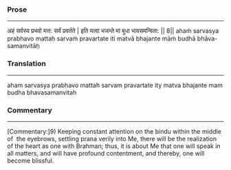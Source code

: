 ### Prose 
 --- 
अहं सर्वस्य प्रभवो मत्त: सर्वं प्रवर्तते |
इति मत्वा भजन्ते मां बुधा भावसमन्विता: || 8||
ahaṁ sarvasya prabhavo mattaḥ sarvaṁ pravartate
iti matvā bhajante māṁ budhā bhāva-samanvitāḥ

### Translation 
 --- 
aham sarvasya prabhavo mattah sarvam pravartate ity matva bhajante mam budha bhavasamanvitah

### Commentary 
 --- 
[Commentary:]9) Keeping constant attention on the bindu within the middle of  the eyebrows, settling prana verily into Me, there will be the realization of the heart as one with Brahman; thus, it is about Me that one will speak in all matters, and will have profound contentment, and thereby, one will become blissful.
